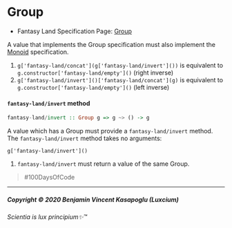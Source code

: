 # Group


* Fantasy Land Specification Page: [Group](https://github.com/fantasyland/fantasy-land/#group)



A value that implements the Group specification must also implement
the [Monoid](#monoid) specification.

1. `g['fantasy-land/concat'](g['fantasy-land/invert']())` is equivalent to `g.constructor['fantasy-land/empty']()` (right inverse)
2. `g['fantasy-land/invert']()['fantasy-land/concat'](g)` is equivalent to `g.constructor['fantasy-land/empty']()` (left inverse)

<a name="invert-method"></a>

#### `fantasy-land/invert` method

```hs
fantasy-land/invert :: Group g => g ~> () -> g
```

A value which has a Group must provide a `fantasy-land/invert` method. The
`fantasy-land/invert` method takes no arguments:

    g['fantasy-land/invert']()

1. `fantasy-land/invert` must return a value of the same Group.


>\#100DaysOfCode


---

##### Copyright © 2020 Benjamin Vincent Kasapoglu (Luxcium)

###### Scientia is lux principium✨™
